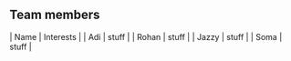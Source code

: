 ## Team members

| Name | Interests |
| Adi | stuff |
| Rohan | stuff |
| Jazzy | stuff |
| Soma | stuff |
